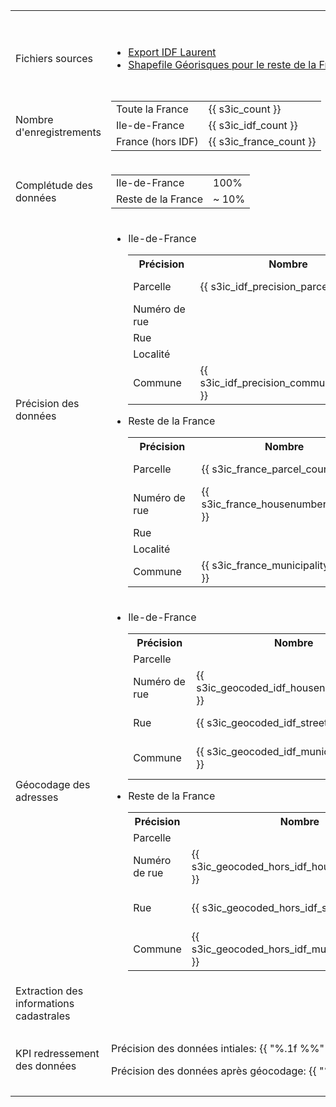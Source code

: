 <table>
  <tr>
    <th>&nbsp;</th>
    <th>s3ic</th>
    <th>Basias</th>
    <th>Basol</th>
    <th>SIS</th>
  </tr>
  <tr>
    <td>Fichiers sources</td>
    <td>
      <ul>
        <li>
          <a href=https://drive.google.com/drive/folders/191KiAzktNSn7eKlzDQ4BbXXACaLb-u2S)>Export IDF Laurent
          </a>
        </li>
        <li>
        <a href=http://www.georisques.gouv.fr/dossiers/telechargement>Shapefile Géorisques pour le reste de la France</a>
        </li>
      </ul>
    </td>
    <td>
      <ul>
        <li>
          <a href=https://drive.google.com/file/d/1KUUncAf3p4hkrd9dFxaKG1KqblMpoPcM/view?usp=sharing>Shapefile Géorisques</a>
        </li>
        <li>
          <a href=https://drive.google.com/open?id=1GJR_tRju5LS9XgW_l_n4JNwTIy2H7udD>Dump SQL Géorisques 20190305_basias_@BRGM.sql</a>
        </li>
        <li>
          <a href=https://drive.google.com/open?id=1NrBhX9CE-FgFfrkJoyo2bbETRqg38lBR>Dump table cadastre Géorisques</a>
        </li>
      </ul>
    </td>
    <td>
      <a href=https://drive.google.com/open?id=14idc18pOupjgiQnxjJXzC10EnIO4Fypu>
      Dump SQL Géorisques 20190305_basol_@BRGM.sql</a>
    </td>
    <td>
      <a href=https://drive.google.com/open?id=1sJeY7gdLE-U4ZumDYynFQfnhTA7DNi8b>Dump SQL Géorisques 20190221_SIS_@BRGM.sql</a>
    </td>
  </tr>
  <tr>
    <td>Nombre d'enregistrements</td>
    <!-- SIIIC -->
    <td>
      <table>
        <tr>
          <td>Toute la France</td>
          <td>{{ s3ic_count }}</td>
        </tr>
        <tr>
          <td>Ile-de-France</td>
          <td>{{ s3ic_idf_count }}</td>
        </tr>
        <tr>
          <td>France (hors IDF)</td>
          <td>{{ s3ic_france_count }}</td>
        </tr>
      </table>
    </td>
    <!-- BASIAS -->
    <td>
      {{ basias_count }}
    </td>
    <!-- BASOL -->
    <td>
      {{ basol_count }}
    </td>
    <!-- SIS -->
    <td>
      {{ sis_count }}
    </td>
  </tr>
  <tr>
    <td>Complétude des données</td>
    <!-- SIIIC -->
    <td>
      <table>
        <tr>
          <td>Ile-de-France</td>
          <td>100%</td>
        </tr>
        <tr>
          <td>Reste de la France</td>
          <td>~ 10%</td>
        </tr>
      </table>
    </td>
    <!-- BASIAS -->
    <td>100%</td>
    <!-- BASOL -->
    <td>100%</td>
    <!-- SIS -->
    <td>100%</td>
  </tr>
  <tr>
    <td>Précision des données</td>
    <!-- SIIIC -->
    <td>
      <ul>
        <li> Ile-de-France
        <table>
          <tr>
            <th>Précision</th>
            <th>Nombre</th>
            <th>Pourcentage</th>
          </tr>
          <tr>
            <td>Parcelle</td>
            <td>{{ s3ic_idf_precision_parcel_count }}</td>
            <td>{{ "%.1f %%" % ((s3ic_idf_precision_parcel_count / s3ic_idf_count) * 100) }}</td>
          </tr>
          <tr>
            <td>Numéro de rue</td>
            <td></td>
            <td></td>
          </tr>
          <tr>
            <td>Rue</td>
            <td></td>
            <td></td>
          </tr>
          <tr>
            <td>Localité</td>
            <td></td>
            <td></td>
          </tr>
          <tr>
            <td>Commune</td>
            <td> {{ s3ic_idf_precision_commune_count }} </td>
            <td>{{ "%.1f %%" % ((s3ic_idf_precision_commune_count / s3ic_idf_count) * 100)}}</td>
          </tr>
        </table>
        </li>
        <li> Reste de la France
        <table>
          <tr>
            <th>Précision</th>
            <th>Nombre</th>
            <th>Pourcentage</th>
          </tr>
          <tr>
            <td>Parcelle</td>
            <td>{{ s3ic_france_parcel_count }}</td>
            <td>{{ "%.1f %%" % ((s3ic_france_parcel_count / s3ic_france_count) * 100) }}</td>
          </tr>
          <tr>
            <td>Numéro de rue</td>
            <td>{{ s3ic_france_housenumber_count }}</td>
            <td>{{ "%.1f %%" % ((s3ic_france_housenumber_count / s3ic_france_count) * 100) }}</td>
          </tr>
          <tr>
            <td>Rue</td>
            <td></td>
            <td></td>
          </tr>
          <tr>
            <td>Localité</td>
            <td></td>
            <td></td>
          </tr>
          <tr>
            <td>Commune</td>
            <td>{{ s3ic_france_municipality_count }}</td>
            <td>{{ "%.1f %%" % ((s3ic_france_municipality_count / s3ic_france_count) * 100) }}</td>
          </tr>
        </table>
        </li>
      </ul>
    </td>
    <!-- BASIAS -->
    <td>
      <table>
        <tr>
          <th>Précision</th>
          <th>Nombre</th>
          <th>Pourcentage</th>
        </tr>
        <tr>
          <td>Parcelle</td>
          <td>{{ basias_parcel_count }}</td>
          <td>{{ "%.1f %%" % ((basias_parcel_count / basias_count) * 100) }}</td>
        </tr>
        <tr>
          <td>Numéro de rue</td>
          <td>{{ basias_housenumber_count }}</td>
          <td>{{ "%.1f %%" % ((basias_housenumber_count / basias_count) * 100) }}</td>
        </tr>
        <tr>
          <td>Rue</td>
          <td>{{ basias_street_count }}</td>
          <td>{{ "%.1f %%" % ((basias_street_count / basias_count) * 100) }}</td>
        </tr>
        <tr>
          <td>Localité</td>
          <td></td>
          <td></td>
        </tr>
        <tr>
          <td>Commune</td>
          <td>{{ basias_municipality_count }}</td>
          <td>{{ "%.1f %%" % ((basias_municipality_count / basias_count) * 100) }}</td>
        </tr>
      </table>
    </td>
    <!-- BASOL -->
    <td>
      <table>
        <tr>
          <th>Précision</th>
          <th>Nombre</th>
          <th>Pourcentage</th>
        </tr>
        <tr>
          <td>Parcelle</td>
          <td></td>
          <td></td>
        </tr>
        <tr>
          <td>Numéro de rue</td>
          <td>{{ basol_housenumber_count }}</td>
          <td>{{"%.1f %%" % ((basol_housenumber_count / basol_count) * 100)}}</td>
        </tr>
        <tr>
          <td>Rue</td>
          <td>{{ basol_street_count }}</td>
          <td>{{"%.1f %%" % ((basol_street_count / basol_count) * 100)}}</td>
        </tr>
        <tr>
          <td>Localité</td>
          <td></td>
          <td></td>
        </tr>
        <tr>
          <td>Commune</td>
          <td>{{ basol_municipality_count }}</td>
          <td>{{"%.1f %%" % ((basol_municipality_count / basol_count) * 100)}}</td>
        </tr>
      </table>
    </td>
    <!-- SIS -->
    <td>
      <table>
        <tr>
          <th>Précision</th>
          <th>Nombre</th>
          <th>Pourcentage</th>
        </tr>
        <tr>
          <td>Parcelle</td>
          <td>{{sis_count}}</td>
          <td>100%</td>
        </tr>
        <tr>
          <td>Numéro de rue</td>
          <td></td>
          <td></td>
        </tr>
        <tr>
          <td>Rue</td>
          <td></td>
          <td></td>
        </tr>
        <tr>
          <td>Localité</td>
          <td></td>
          <td></td>
        </tr>
        <tr>
          <td>Commune</td>
          <td></td>
          <td></td>
        </tr>
      </table>
    </td>
  </tr>
  <tr>
    <td>Géocodage des adresses</td>
    <!-- SIIIC -->
    <td>
      <ul>
        <li> Ile-de-France
          <table>
            <tr>
              <th>Précision</th>
              <th>Nombre</th>
              <th>Pourcentage</th>
            </tr>
            <tr>
              <td>Parcelle</td>
              <td></td>
              <td></td>
            </tr>
            <tr>
              <td>Numéro de rue</td>
              <td>{{ s3ic_geocoded_idf_housenumber_count }}</td>
              <td>{{"%.1f %%" % ((s3ic_geocoded_idf_housenumber_count / s3ic_idf_count) * 100)}}</td>
            </tr>
            <tr>
              <td>Rue</td>
              <td>{{ s3ic_geocoded_idf_street_count }}</td>
              <td>{{"%.1f %%" % ((s3ic_geocoded_idf_street_count / s3ic_idf_count) * 100)}}</td>
            </tr>
              <td>Commune</td>
              <td>{{ s3ic_geocoded_idf_municipality_count }}</td>
              <td>{{"%.1f %%" % ((s3ic_geocoded_idf_municipality_count / s3ic_idf_count) * 100)}}</td>
            </tr>
          </table>
        </li>
        <li> Reste de la France
          <table>
            <tr>
              <th>Précision</th>
              <th>Nombre</th>
              <th>Pourcentage</th>
            </tr>
            <tr>
              <td>Parcelle</td>
              <td></td>
              <td></td>
            </tr>
            <tr>
              <td>Numéro de rue</td>
              <td>{{ s3ic_geocoded_hors_idf_housenumber_count }}</td>
              <td>{{"%.1f %%" % ((s3ic_geocoded_hors_idf_housenumber_count / s3ic_france_count) * 100)}}</td>
            </tr>
            <tr>
              <td>Rue</td>
              <td>{{ s3ic_geocoded_hors_idf_street_count }}</td>
              <td>{{"%.1f %%" % ((s3ic_geocoded_hors_idf_street_count / s3ic_france_count) * 100)}}</td>
            </tr>
              <td>Commune</td>
              <td>{{ s3ic_geocoded_hors_idf_municipality_count }}</td>
              <td>{{"%.1f %%" % ((s3ic_geocoded_hors_idf_municipality_count / s3ic_france_count) * 100)}}</td>
            </tr>
          </table>
        </li>
      </ul>
    </td>
    <!-- BASIAS -->
    <td>
      <table>
        <tr>
          <th>Précision</th>
          <th>Nombre</th>
          <th>Pourcentage</th>
        </tr>
        <tr>
          <td>Parcelle</td>
          <td></td>
          <td></td>
        </tr>
        <tr>
          <td>Numéro de rue</td>
          <td>{{ basias_geocoded_housenumber_count }}</td>
          <td>{{"%.1f %%" % ((basias_geocoded_housenumber_count / basias_count) * 100)}}</td>
        </tr>
        <tr>
          <td>Rue</td>
          <td>{{ basias_geocoded_street_count }}</td>
          <td>{{"%.1f %%" % ((basias_geocoded_street_count / basias_count) * 100)}}</td>
        </tr>
          <td>Commune</td>
          <td>{{ basias_geocoded_municipality_count }}</td>
          <td>{{"%.1f %%" % ((basias_geocoded_municipality_count / basias_count) * 100)}}</td>
        </tr>
      </table>
    </td>
    <!-- BASOL -->
    <td>
      <table>
        <tr>
          <th>Précision</th>
          <th>Nombre</th>
          <th>Pourcentage</th>
        </tr>
        <tr>
          <td>Parcelle</td>
          <td></td>
          <td></td>
        </tr>
        <tr>
          <td>Numéro de rue</td>
          <td>{{ basol_geocoded_housenumber_count }}</td>
          <td>{{"%.1f %%" % ((basol_geocoded_housenumber_count / basol_count) * 100)}}</td>
        </tr>
        <tr>
          <td>Rue</td>
          <td>{{ basol_geocoded_street_count }}</td>
          <td>{{"%.1f %%" % ((basol_geocoded_street_count / basol_count) * 100)}}</td>
        </tr>
        <tr>
          <td>Commune</td>
          <td>{{ basol_geocoded_municipality_count }}</td>
          <td>{{"%.1f %%" % ((basol_geocoded_municipality_count / basol_count) * 100)}}</td>
        </tr>
      </table>
    </td>
    <!-- SIS -->
    <td></td>
  </tr>
  <tr>
    <td> Extraction des informations cadastrales </td>
    <!-- SIIIC -->
    <td>
    </td>
    <!-- BASIAS -->
    <td>
      Nombre de parcelles extraites {{ basias_extracted_parcelles_count }}
    </td>
    <!-- BASOL -->
    <td>
      Nombre de parcelles extraites {{basol_extracted_parcelles_count}}
    </td>
    <!-- SIS -->
    <td>
    </td>
  </tr>
  <tr>
    <td> KPI redressement des données </td>
    <!-- SIIIC -->
    <td>
      <p> Précision des données intiales: {{ "%.1f %%" % s3ic_initial_precision }} </p>
      <p> Précision des données après géocodage: {{ "%.1f %%" % s3ic_final_precision }} </p>
    </td>
    <!-- BASIAS -->
    <td>
       <p> Précision des données intiales: {{ "%.1f %%" % basias_initial_precision }} </p>
       <p> Précision des données après géocodage et extraction des parcelles: {{ "%.1f %%" % basias_final_precision }}</p>
    </td>
    <!-- BASOL -->
    <td>
       <p> Précision des données intiales: {{ "%.1f %%" % basol_initial_precision }} </p>
       <p> Précision des données après géocodage et extraction des parcelles: {{ "%.1f %%" % basol_final_precision }}</p>
    </td>
    <!-- SIS -->
    <td>  </td>
  </tr>
</table>
